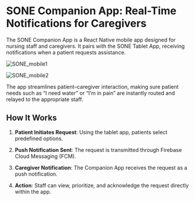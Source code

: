 # SONE Companion App: Real-Time Notifications for Caregivers

The SONE Companion App is a React Native mobile app designed for nursing staff and caregivers. It pairs with the SONE Tablet App, receiving notifications when a patient requests assistance.

![SONE_mobile1](https://github.com/user-attachments/assets/ceae0a1b-2f68-4d17-aa6b-cd76cf6919ca)

![SONE_mobile2](https://github.com/user-attachments/assets/dca35512-bce1-4f2e-8c8c-d16255ca7c7c)

The app streamlines patient–caregiver interaction, making sure patient needs such as “I need water” or “I’m in pain” are instantly routed and relayed to the appropriate staff.

## How It Works

1. **Patient Initiates Request**: Using the tablet app, patients select predefined options.

2. **Push Notification Sent**: The request is transmitted through Firebase Cloud Messaging (FCM).

3. **Caregiver Notification**: The Companion App receives the request as a push notification.

4. **Action**: Staff can view, prioritize, and acknowledge the request directly within the app.
